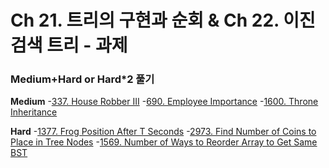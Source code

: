 # Ch 21. 트리의 구현과 순회 & Ch 22. 이진 검색 트리 - 과제

### Medium+Hard or Hard*2 풀기

**Medium**
-[337. House Robber III](https://leetcode.com/problems/house-robber-iii/description/)
-[690. Employee Importance](https://leetcode.com/problems/employee-importance/description/)
-[1600. Throne Inheritance](https://leetcode.com/problems/throne-inheritance/description/)

**Hard**
-[1377. Frog Position After T Seconds](https://leetcode.com/problems/frog-position-after-t-seconds/description/)
-[2973. Find Number of Coins to Place in Tree Nodes](https://leetcode.com/problems/find-number-of-coins-to-place-in-tree-nodes/description/)
-[1569. Number of Ways to Reorder Array to Get Same BST](https://leetcode.com/problems/number-of-ways-to-reorder-array-to-get-same-bst/description/)
